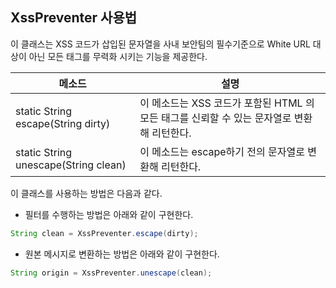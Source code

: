 ## XssPreventer 사용법
이 클래스는 XSS 코드가 삽입된 문자열을 사내 보안팀의 필수기준으로 White URL 대상이 아닌 모든 태그를 무력화 시키는 기능을 제공한다.

| 메소드                                             |설명 |
|-------------------------|--------------------------------|
|static String escape(String dirty)|이 메소드는 XSS 코드가 포함된 HTML 의 모든 태그를 신뢰할 수 있는 문자열로 변환해 리턴한다.|
|static String unescape(String clean)|이 메소드는 escape하기 전의 문자열로 변환해 리턴한다.|

이 클래스를 사용하는 방법은 다음과 같다.

-  필터를 수행하는 방법은 아래와 같이 구현한다. 

``` java
String clean = XssPreventer.escape(dirty);
```

- 원본 메시지로 변환하는 방법은 아래와 같이 구현한다.

``` java
String origin = XssPreventer.unescape(clean);
```